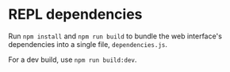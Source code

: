# REPL dependencies

Run `npm install` and `npm run build` to bundle the web interface's dependencies into a single file, `dependencies.js`.

For a dev build, use `npm run build:dev`.